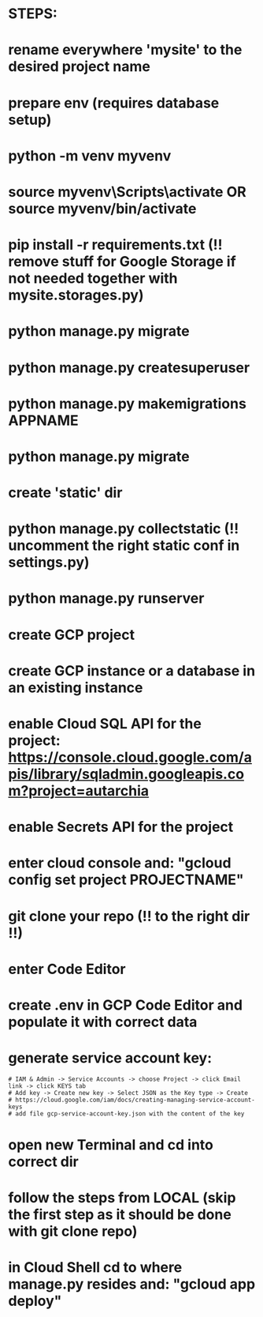 # STEPS:

<!-- LOCAL -->
# rename everywhere 'mysite' to the desired project name
# prepare env (requires database setup)
# python -m venv myvenv
# source myvenv\Scripts\activate OR source myvenv/bin/activate
# pip install -r requirements.txt (!! remove stuff for Google Storage if not needed together with mysite.storages.py)

# python manage.py migrate
# python manage.py createsuperuser
# python manage.py makemigrations APPNAME
# python manage.py migrate
# create 'static' dir
# python manage.py collectstatic (!! uncomment the right static conf in settings.py)
# python manage.py runserver

<!-- GCP -->
# create GCP project

# create GCP instance or a database in an existing instance
# enable Cloud SQL API for the project: https://console.cloud.google.com/apis/library/sqladmin.googleapis.com?project=autarchia
# enable Secrets API for the project

# enter cloud console and: "gcloud config set project PROJECTNAME"
# git clone your repo (!! to the right dir !!)
# enter Code Editor
# create .env in GCP Code Editor and populate it with correct data
<!-- .env, .gitignore etx. are not shown in Code Editor: see them in Terminal with "ls -al" -->

# generate service account key:
    # IAM & Admin -> Service Accounts -> choose Project -> click Email link -> click KEYS tab
    # Add key -> Create new key -> Select JSON as the Key type -> Create
    # https://cloud.google.com/iam/docs/creating-managing-service-account-keys
    # add file gcp-service-account-key.json with the content of the key

# open new Terminal and cd into correct dir
# follow the steps from LOCAL (skip the first step as it should be done with git clone repo)

# in Cloud Shell cd to where manage.py resides and: "gcloud app deploy"




<!-- describe permissions when connecting from project B to project's A db instance - in pA's IAM Admin create principal of the sam name as  B's main service account and grant it with Cloud SQL Client role -->